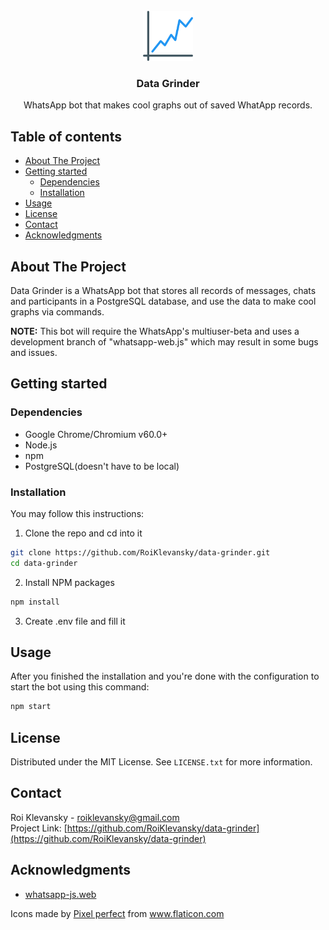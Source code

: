 <!-- PROJECT LOGO -->
</br>
<div align="center">
    <img src="assets/icon.png" alt="logo" width="80" heigh="80">
    <h3 align="center">Data Grinder</h3>
    <p align="center">WhatsApp bot that makes cool graphs out of saved WhatApp records.</p>
</div>


## Table of contents <!-- omit in toc -->
- [About The Project](#about-the-project)
- [Getting started](#getting-started)
  - [Dependencies](#dependencies)
  - [Installation](#installation)
- [Usage](#usage)
- [License](#license)
- [Contact](#contact)
- [Acknowledgments](#acknowledgments)

## About The Project
Data Grinder is a WhatsApp bot that stores all records of messages, chats and participants in a PostgreSQL database, and use the data to make cool graphs via commands.  

**NOTE:** This bot will require the WhatsApp's multiuser-beta and uses a development branch of "whatsapp-web.js" which may result in some bugs and issues.

## Getting started

### Dependencies
* Google Chrome/Chromium v60.0+  
* Node.js    
* npm  
* PostgreSQL(doesn't have to be local)  

### Installation
You may follow this instructions:
1. Clone the repo and cd into it
```bash
git clone https://github.com/RoiKlevansky/data-grinder.git
cd data-grinder
```
2. Install NPM packages
```bash
npm install
```
3. Create .env file and fill it

## Usage
After you finished the installation and you're done with the configuration to start the bot using this command:
```bash
npm start
```

## License
Distributed under the MIT License. See `LICENSE.txt` for more information.

## Contact
Roi Klevansky - roiklevansky@gmail.com  
Project Link: [https://github.com/RoiKlevansky/data-grinder](https://github.com/RoiKlevansky/data-grinder)

## Acknowledgments
* [whatsapp-js.web](https://github.com/pedroslopez/whatsapp-web.js)
<div>Icons made by <a href="https://www.flaticon.com/authors/pixel-perfect" title="Pixel perfect">Pixel perfect</a> from <a href="https://www.flaticon.com/" title="Flaticon">www.flaticon.com</a></div>